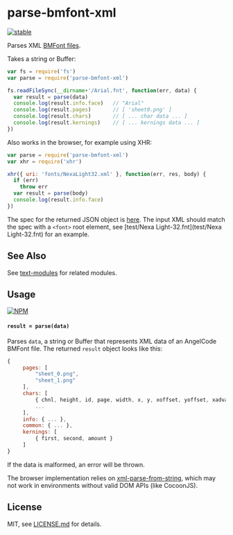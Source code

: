 # parse-bmfont-xml

[![stable](http://badges.github.io/stability-badges/dist/stable.svg)](http://github.com/badges/stability-badges)

Parses XML [BMFont files](http://www.angelcode.com/products/bmfont/).

Takes a string or Buffer:

```js
var fs = require('fs')
var parse = require('parse-bmfont-xml')

fs.readFileSync(__dirname+'/Arial.fnt', function(err, data) {
  var result = parse(data)
  console.log(result.info.face)   // "Arial"
  console.log(result.pages)       // [ 'sheet0.png' ]
  console.log(result.chars)       // [ ... char data ... ]
  console.log(result.kernings)    // [ ... kernings data ... ]
})
```

Also works in the browser, for example using XHR:

```js
var parse = require('parse-bmfont-xml')
var xhr = require('xhr')

xhr({ uri: 'fonts/NexaLight32.xml' }, function(err, res, body) {
  if (err)
    throw err
  var result = parse(body)
  console.log(result.info.face)
})
```

The spec for the returned JSON object is [here](https://github.com/mattdesl/bmfont2json/wiki/JsonSpec). The input XML should match the spec with a `<font>` root element, see [test/Nexa Light-32.fnt](test/Nexa Light-32.fnt) for an example.

## See Also

See [text-modules](https://github.com/mattdesl/text-modules) for related modules.

## Usage

[![NPM](https://nodei.co/npm/parse-bmfont-xml.png)](https://www.npmjs.com/package/parse-bmfont-xml)

#### `result = parse(data)`

Parses `data`, a string or Buffer that represents XML data of an AngelCode BMFont file. The returned `result` object looks like this:

```js
{
     pages: [
         "sheet_0.png", 
         "sheet_1.png"
     ],
     chars: [
         { chnl, height, id, page, width, x, y, xoffset, yoffset, xadvance },
         ...
     ],
     info: { ... },
     common: { ... },
     kernings: [
         { first, second, amount }
     ]
}
```

If the data is malformed, an error will be thrown.

The browser implementation relies on [xml-parse-from-string](https://github.com/Jam3/xml-parse-from-string), which may not work in environments without valid DOM APIs (like CocoonJS).

## License

MIT, see [LICENSE.md](http://github.com/mattdesl/parse-bmfont-xml/blob/master/LICENSE.md) for details.
